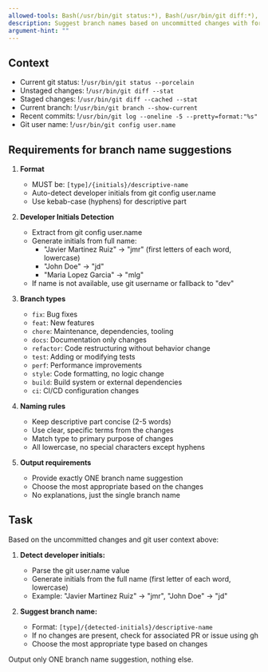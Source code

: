 ```yaml
---
allowed-tools: Bash(/usr/bin/git status:*), Bash(/usr/bin/git diff:*), Bash(/usr/bin/git log:*), Bash(/usr/bin/git branch:*), Bash(gh pr view:*), Bash(gh issue view:*)
description: Suggest branch names based on uncommitted changes with format [type]/{initials}/snake-case-name
argument-hint: ""
---
```


## Context
- Current git status: !`/usr/bin/git status --porcelain`
- Unstaged changes: !`/usr/bin/git diff --stat`
- Staged changes: !`/usr/bin/git diff --cached --stat`
- Current branch: !`/usr/bin/git branch --show-current`
- Recent commits: !`/usr/bin/git log --oneline -5 --pretty=format:"%s"`
- Git user name: !`/usr/bin/git config user.name`

## Requirements for branch name suggestions

1. **Format**
   - MUST be: `[type]/{initials}/descriptive-name`
   - Auto-detect developer initials from git config user.name
   - Use kebab-case (hyphens) for descriptive part

2. **Developer Initials Detection**
   - Extract from git config user.name
   - Generate initials from full name:
     - "Javier Martinez Ruiz" → "jmr" (first letters of each word, lowercase)
     - "John Doe" → "jd"
     - "Maria Lopez Garcia" → "mlg"
   - If name is not available, use git username or fallback to "dev"

3. **Branch types**
   - `fix`: Bug fixes
   - `feat`: New features
   - `chore`: Maintenance, dependencies, tooling
   - `docs`: Documentation only changes
   - `refactor`: Code restructuring without behavior change
   - `test`: Adding or modifying tests
   - `perf`: Performance improvements
   - `style`: Code formatting, no logic change
   - `build`: Build system or external dependencies
   - `ci`: CI/CD configuration changes

4. **Naming rules**
   - Keep descriptive part concise (2-5 words)
   - Use clear, specific terms from the changes
   - Match type to primary purpose of changes
   - All lowercase, no special characters except hyphens

5. **Output requirements**
   - Provide exactly ONE branch name suggestion
   - Choose the most appropriate based on the changes
   - No explanations, just the single branch name

## Task

Based on the uncommitted changes and git user context above:

1. **Detect developer initials:**
   - Parse the git user.name value
   - Generate initials from the full name (first letter of each word, lowercase)
   - Example: "Javier Martinez Ruiz" → "jmr", "John Doe" → "jd"

2. **Suggest branch name:**
   - Format: `[type]/{detected-initials}/descriptive-name`
   - If no changes are present, check for associated PR or issue using gh
   - Choose the most appropriate type based on changes

Output only ONE branch name suggestion, nothing else.